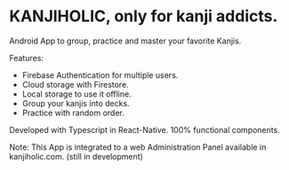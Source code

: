 # KANJIHOLIC, only for kanji addicts. 

Android App to group, practice and master your favorite Kanjis.

Features: 

* Firebase Authentication for multiple users.
* Cloud storage with Firestore.
* Local storage to use it offline.
* Group your kanjis into decks.
* Practice with random order. 

Developed with Typescript in React-Native. 100% functional components. 

Note: This App is integrated to a web Administration Panel available in kanjiholic.com. (still in development)
